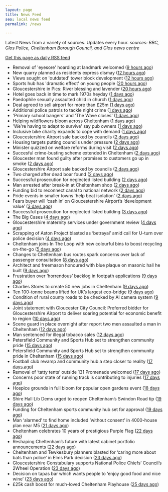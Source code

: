 ```yaml
---
layout: page
title: News Feed
seo: local news feed
permalink: /news

---
```


Latest News from a variety of sources. Updates every hour.
_sources: BBC, Glos Police, Cheltenham Borough Council, and Glos news centre_

[Get this page as daily RSS feed](/daily.rss)

<!-- news_marker starts -->
- Removal of 'eyesore' hoarding at landmark welcomed ([9 hours ago](https://www.bbc.com/news/articles/cvg4qxpgzzyo))
- New quarry planned as residents express dismay ([12 hours ago](https://www.bbc.com/news/articles/cx2l7x40e0jo))
- Views sought on 'outdated' tower block development ([12 hours ago](https://www.bbc.com/news/articles/c78nj81ppe5o))
- Sports hub has 'dramatic effect' on young people ([20 hours ago](https://www.bbc.com/news/articles/cvg8pxj550eo))
- Gloucestershire in Pics: River blessing and lavender ([20 hours ago](https://www.bbc.com/news/articles/c2k158nynz5o))
- Hotel goes back in time to mark 1970s heyday ([1 days ago](https://www.bbc.com/news/articles/c335z6yzpmro))
- Paedophile sexually assaulted child in church ([1 days ago](https://www.bbc.com/news/articles/czxe4e2ppw2o))
- Deal agreed to sell airport for more than £25m ([1 days ago](https://www.bbc.com/news/articles/cdx5g5xqkv1o))
- Additional police patrols to tackle night crime ([1 days ago](https://www.bbc.com/news/articles/czjknk33xpxo))
- 'Primary school bangers' and 'The Wave closes' ([1 days ago](https://www.bbc.com/news/articles/cq53wwp5yldo))
- Helping wildflowers bloom across Cheltenham ([1 days ago](https://www.cheltenham.gov.uk/news/article/3025/helping_wildflowers_bloom_across_cheltenham))
- 'We're having to adapt to survive' say pub owners ([1 days ago](https://www.bbc.com/news/articles/c74z3yp3p0xo))
- Inclusive bike charity expands to cope with demand ([1 days ago](https://www.bbc.com/news/articles/ceq79pjzq3no))
- Gloucestershire Airport sale backed by councils ([2 days ago](https://gloucesternewscentre.co.uk/gloucestershire-airport-sale-backed-by-councils/))
- Housing targets putting councils under pressure ([2 days ago](https://www.bbc.com/news/articles/c3en9q19k03o))
- Minister quizzed on welfare reforms during visit ([2 days ago](https://www.bbc.com/news/articles/cd6g58we454o))
- Succesful crime-busting scheme extended in Cheltenham ([2 days ago](https://gloucesternewscentre.co.uk/succesful-crime-busting-scheme-extended-in-cheltenham/))
- Gloucester man found guilty after promises to customers go up in smoke ([2 days ago](https://gloucesternewscentre.co.uk/gloucester-man-found-guilty-after-promises-to-customers-go-up-in-smoke/))
- Gloucestershire Airport sale backed by councils ([2 days ago](https://www.cheltenham.gov.uk/news/article/3024/gloucestershire_airport_sale_backed_by_councils))
- Two charged after dead boar found ([2 days ago](https://www.bbc.com/news/articles/cwykjzgjyrno))
- Successful prosecution for neglected listed building ([2 days ago](https://gloucesternewscentre.co.uk/successful-prosecution-for-neglected-listed-building/))
- Man arrested after break-in at Cheltenham shop ([2 days ago](https://gloucesternewscentre.co.uk/man-arrested-after-break-in-at-cheltenham-shop/))
- Funding bid to reconnect canal to national network ([2 days ago](https://www.bbc.com/news/articles/cgmw1werzneo))
- Pride events in smaller towns 'help beat isolation' ([2 days ago](https://www.bbc.com/news/articles/c24v5vqj8dro))
- Fears buyer will ‘cash in’ on Gloucestershire Airport’s ‘development value’ ([3 days ago](https://gloucesternewscentre.co.uk/fears-buyer-will-cash-in-on-gloucestershire-airports-development-value/))
- Successful prosecution for neglected listed building ([3 days ago](https://www.cheltenham.gov.uk/news/article/3023/successful_prosecution_for_neglected_listed_building))
- The Big Cases ([4 days ago](https://www.bbc.co.uk/iplayer/episode/m001z7w2))
- Gloucestershire maternity services under government review ([4 days ago](https://www.bbc.co.uk/sounds/play/p0ll39jx))
- Scrapping of Aston Project blasted as ‘betrayal’ amid call for U-turn over police decision ([4 days ago](https://gloucesternewscentre.co.uk/scrapping-of-aston-project-blasted-as-betrayal-amid-call-for-u-turn-over-police-decision/))
- Cheltenham joins In The Loop with new colourful bins to boost recycling on-the-go ([5 days ago](https://www.cheltenham.gov.uk/news/article/3022/cheltenham_joins_in_the_loop_with_new_colourful_bins_to_boost_recycling_on-the-go))
- Changes to Cheltenham bus routes spark concerns over lack of passenger consultation ([8 days ago](https://gloucesternewscentre.co.uk/changes-to-cheltenham-bus-routes-spark-concerns-over-lack-of-passenger-consultation/))
- Architect and freemason honoured with blue plaque on masonic hall he built ([9 days ago](https://gloucesternewscentre.co.uk/architect-and-freemason-honoured-with-blue-plaque-on-masonic-hall-he-built/))
- Frustration over ‘horrendous’ backlog in footpath applications ([9 days ago](https://gloucesternewscentre.co.uk/frustration-over-horrendous-backlog-in-footpath-applications/))
- Charlies Stores to create 50 new jobs in Cheltenham ([9 days ago](https://gloucesternewscentre.co.uk/charlies-stores-to-create-50-new-jobs-in-cheltenham/))
- Ten 100-tonne beams lifted for UK’s largest eco-bridge ([9 days ago](https://www.bbc.co.uk/sounds/play/p0lk57bp))
- Condition of rural county roads to be checked by AI camera system ([9 days ago](https://gloucesternewscentre.co.uk/condition-of-rural-county-roads-to-be-checked-by-ai-camera-system/))
- Joint statement with Gloucester City Council: Preferred bidder for Gloucestershire Airport to deliver soaring potential for economic benefit to region ([10 days ago](https://www.cheltenham.gov.uk/news/article/3021/joint_statement_with_gloucester_city_council_preferred_bidder_for_gloucestershire_airport_to_deliver_soaring_potential_for_economic_benefit_to_region))
- Scene guard in place overnight after report two men assaulted a man in Cheltenham ([12 days ago](https://gloucesternewscentre.co.uk/scene-guard-in-place-overnight-after-report-two-men-assaulted-a-man-in-cheltenham/))
- Man sentenced for illegal tobacco sales ([12 days ago](https://gloucesternewscentre.co.uk/man-sentenced-for-illegal-tobacco-sales/))
- Petersfield Community and Sports Hub set to strengthen community pride ([15 days ago](https://gloucesternewscentre.co.uk/petersfield-community-and-sports-hub-set-to-strengthen-community-pride/))
- Petersfield Community and Sports Hub set to strengthen community pride in Cheltenham ([15 days ago](https://www.cheltenham.gov.uk/news/article/3020/petersfield_community_and_sports_hub_set_to_strengthen_community_pride_in_cheltenham))
- Football club revamp and community hub a step closer to reality ([17 days ago](https://gloucesternewscentre.co.uk/football-club-revamp-and-community-hub-a-step-closer-to-reality/))
- Removal of ‘tatty tents’ outside 131 Promenade welcomed ([17 days ago](https://gloucesternewscentre.co.uk/removal-of-tatty-tents-outside-131-promenade-welcomed/))
- Concerns poor state of running track is contributing to injuries ([17 days ago](https://gloucesternewscentre.co.uk/concerns-poor-state-of-running-track-is-contributing-to-injuries/))
- Hospice grounds in full bloom for popular open gardens event ([18 days ago](https://gloucesternewscentre.co.uk/hospice-grounds-in-full-bloom-for-popular-open-gardens-event/))
- Shire Hall Lib Dems urged to reopen Cheltenham’s Swindon Road tip ([19 days ago](https://gloucesternewscentre.co.uk/shire-hall-lib-dems-urged-to-reopen-cheltenhams-swindon-road-tip/))
- Funding for Cheltenham sports community hub set for approval ([19 days ago](https://gloucesternewscentre.co.uk/funding-for-cheltenham-sports-community-hub-set-for-approval/))
- Man ‘alarmed’ to find home included ‘without consent’ in 4000-house plan near M5 ([21 days ago](https://gloucesternewscentre.co.uk/man-alarmed-to-find-home-included-without-consent-in-4000-house-plan-near-m5/))
- Cheltenham celebrates 10 years of prestigious Purple Flag ([22 days ago](https://www.cheltenham.gov.uk/news/article/3019/cheltenham_celebrates_10_years_of_prestigious_purple_flag))
- Reshaping Cheltenham’s future with latest cabinet portfolio announcements ([22 days ago](https://www.cheltenham.gov.uk/news/article/3018/reshaping_cheltenhams_future_with_latest_cabinet_portfolio_announcements))
- Cheltenham and Tewkesbury planners blasted for ‘caring more about bats than police’ in Elms Park decision ([23 days ago](https://gloucesternewscentre.co.uk/cheltenham-and-tewkesbury-planners-blasted-for-caring-more-about-bats-than-police-in-elms-park-decision/))
- Gloucestershire Constabulary supports National Police Chiefs’ Council’s 2Wheel Operation ([23 days ago](https://gloucesternewscentre.co.uk/gloucestershire-constabulary-supports-national-police-chiefs-councils-2wheel-operation/))
- Decision on tapas bar which wants people to ‘enjoy good food and nice wine’ ([23 days ago](https://gloucesternewscentre.co.uk/decision-on-tapas-bar-which-wants-people-to-enjoy-good-food-and-nice-wine/))
- £25k cash boost for much-loved Cheltenham Playhouse ([25 days ago](https://www.cheltenham.gov.uk/news/article/3017/25k_cash_boost_for_much-loved_cheltenham_playhouse))

<!-- news_marker ends -->
